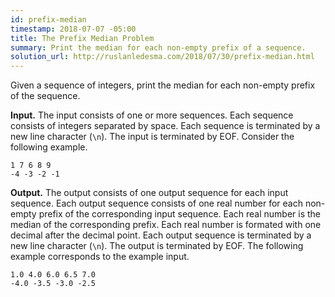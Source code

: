 ```yaml
---
id: prefix-median
timestamp: 2018-07-07 -05:00
title: The Prefix Median Problem
summary: Print the median for each non-empty prefix of a sequence.
solution_url: http://ruslanledesma.com/2018/07/30/prefix-median.html
---
```


Given a sequence of integers, print the median for each non-empty
prefix of the sequence.

**Input.**
The input consists of one or more sequences.  Each sequence consists
of integers separated by space.  Each sequence is terminated by a new
line character (`\n`).  The input is terminated by EOF.  Consider the
following example.

```asciidoc
1 7 6 8 9
-4 -3 -2 -1
```

**Output.**
The output consists of one output sequence for each input sequence.
Each output sequence consists of one real number for each non-empty
prefix of the corresponding input sequence.  Each real number is the
median of the corresponding prefix.  Each real number is formated with
one decimal after the decimal point.  Each output sequence is
terminated by a new line character (`\n`).  The output is terminated
by EOF.  The following example corresponds to the example input.

```asciidoc
1.0 4.0 6.0 6.5 7.0
-4.0 -3.5 -3.0 -2.5
```
